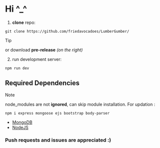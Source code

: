# Hi ^_^

1. **clone** repo:
  ```
  git clone https://github.com/friedavocadoes/LumberGumber/
  ```
  >[!TIP]
  > or download **pre-release** *(on the right)*

2. run development server:
  ```
  npm run dev
  ```


## Required Dependencies

>[!NOTE]
> node_modules are not **ignored**, can skip module installation.
> For updation :
```
npm i express mongoose ejs bootstrap body-parser
```

- [MongoDB](https://www.mongodb.com/docs/manual/installation/)
- [NodeJS](https://nodejs.org/en/download)

### Push requests and issues are appreciated :)
